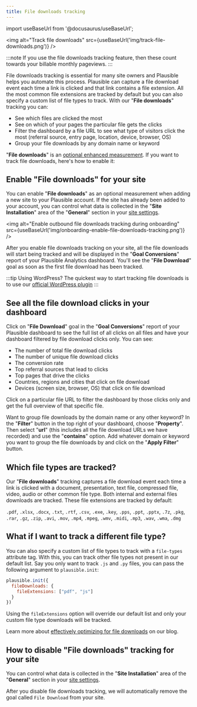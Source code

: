 ```yaml
---
title: File downloads tracking
---
```


import useBaseUrl from '@docusaurus/useBaseUrl';

<img alt="Track file downloads" src={useBaseUrl('img/track-file-downloads.png')} />

:::note
If you use the file downloads tracking feature, then these count towards your billable monthly pageviews.
:::

File downloads tracking is essential for many site owners and Plausible helps you automate this process. Plausible can capture a file download event each time a link is clicked and that link contains a file extension. All the most common file extensions are tracked by default but you can also specify a custom list of file types to track. With our "**File downloads**" tracking you can:

* See which files are clicked the most
* See on which of your pages the particular file gets the clicks
* Filter the dashboard by a file URL to see what type of visitors click the most (referral source, entry page, location, device, browser, OS)
* Group your file downloads by any domain name or keyword

"**File downloads**" is an [optional enhanced measurement](script-extensions.md). If you want to track file downloads, here's how to enable it:

## Enable "File downloads" for your site

You can enable "**File downloads**" as an optional measurement when adding a new site to your Plausible account. If the site has already been added to your account, you can control what data is collected in the "**Site Installation**" area of the "**General**" section in your [site settings](website-settings.md).

<img alt="Enable outbound file downloads tracking during onboarding" src={useBaseUrl('img/onboarding-enable-file-downloads-tracking.png')} />

After you enable file downloads tracking on your site, all the file downloads will start being tracked and will be displayed in the "**Goal Conversions**" report of your Plausible Analytics dashboard. You'll see the "**File Download**" goal as soon as the first file download has been tracked.

:::tip Using WordPress?
The quickest way to start tracking file downloads is to use our [official WordPress plugin](https://plausible.io/wordpress-analytics-plugin)
:::

## See all the file download clicks in your dashboard

Click on "**File Download**" goal in the "**Goal Conversions**" report of your Plausible dashboard to see the full list of all clicks on all files and have your dashboard filtered by file download clicks only. You can see:

* The number of total file download clicks
* The number of unique file download clicks
* The conversion rate
* Top referral sources that lead to clicks
* Top pages that drive the clicks
* Countries, regions and cities that click on file download
* Devices (screen size, browser, OS) that click on file download

Click on a particular file URL to filter the dashboard by those clicks only and get the full overview of that specific file.

Want to group file downloads by the domain name or any other keyword? In the "**Filter**" button in the top right of your dashboard, choose "**Property**". Then select "**url**" (this includes all the file download URLs we have recorded) and use the "**contains**" option. Add whatever domain or keyword you want to group the file downloads by and click on the "**Apply Filter**" button.

## Which file types are tracked?

Our "**File downloads**" tracking captures a file download event each time a link is clicked with a document, presentation, text file, compressed file, video, audio or other common file type. Both internal and external files downloads are tracked. These file extensions are tracked by default:

`.pdf`, `.xlsx`, `.docx`, `.txt`, `.rtf`, `.csv`, `.exe`, `.key`, `.pps`, `.ppt`, `.pptx`, `.7z`, `.pkg`, `.rar`, `.gz`, `.zip`, `.avi`, `.mov`, `.mp4`, `.mpeg`, `.wmv`, `.midi`, `.mp3`, `.wav`, `.wma`, `.dmg`

## What if I want to track a different file type?

You can also specify a custom list of file types to track with a `file-types` attribute tag. With this, you can track other file types not present in our default list. Say you only want to track `.js` and `.py` files, you can pass the following argument to `plausible.init`:

```javascript
plausible.init({
  fileDownloads: {
    fileExtensions: ["pdf", "js"]
  }
})
```

Using the `fileExtensions` option will override our default list and only your custom file type downloads will be tracked.

Learn more about [effectively optimizing for file downloads](https://plausible.io/blog/track-file-downloads-in-web-analytics) on our blog.

## How to disable "File downloads" tracking for your site

You can control what data is collected in the "**Site Installation**" area of the "**General**" section in your [site settings](website-settings.md).

After you disable file downloads tracking, we will automatically remove the goal called `File Download` from your site.
